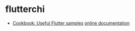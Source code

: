 # flutterchi



- [Cookbook: Useful Flutter samples](https://docs.flutter.dev/cookbook)
[online documentation](https://docs.flutter.dev/)